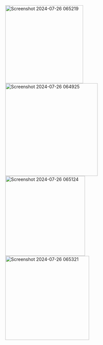
<img width="245" alt="Screenshot 2024-07-26 065219" src="https://github.com/user-attachments/assets/357ae824-82ff-426d-a54a-da608a913548">

<img width="291" alt="Screenshot 2024-07-26 064925" src="https://github.com/user-attachments/assets/a8a70d2a-dc1e-4461-afac-ddc709a44be6">
<img width="251" alt="Screenshot 2024-07-26 065124" src="https://github.com/user-attachments/assets/7c9cafe9-1272-4835-b69e-a80258eca73e">
<img width="264" alt="Screenshot 2024-07-26 065321" src="https://github.com/user-attachments/assets/8932d2a6-1b75-4282-9c1e-fd48d36a4b4b">


